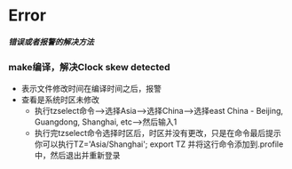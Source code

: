 # Error
##### 错误或者报警的解决方法

### make编译，解决Clock skew detected
* 表示文件修改时间在编译时间之后，报警
* 查看是系统时区未修改
  * 执行tzselect命令-->选择Asia-->选择China-->选择east China - Beijing, Guangdong, Shanghai, etc-->然后输入1
  * 执行完tzselect命令选择时区后，时区并没有更改，只是在命令最后提示你可以执行TZ='Asia/Shanghai'; export TZ 并将这行命令添加到.profile中，然后退出并重新登录
